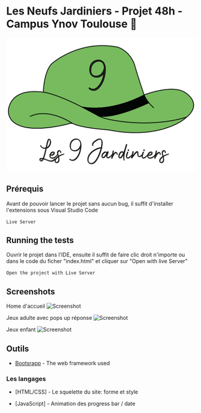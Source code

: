 # Les Neufs Jardiniers - Projet 48h - Campus Ynov Toulouse 🚀

![Screenshot](/assets/img/logo-readme.png)

## Prérequis

Avant de pouvoir lancer le projet sans aucun bug, il suffit d'installer l'extensions sous Visual Studio Code

```
Live Server
```

## Running the tests

Ouvrir le projet dans l'IDE, ensuite il suffit de faire clic droit n'importe ou dans le code du ficher "index.html" et cliquer sur "Open with live Server"

```
Open the project with Live Server
```
## Screenshots
Home d'accueil
![Screenshot](/assets/img/home.png)

Jeux adulte avec pops up réponse
![Screenshot](/assets/img/adulte.png)

Jeux enfant
![Screenshot](/assets/img/enfant.png)

## Outils

* [Bootsrapp](https://getbootstrap.com/) - The web framework used

### Les langages  

* [HTML/CSS]  - Le squelette du site: forme et style

* [JavaScript] - Animation des progress bar / date




